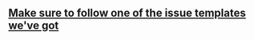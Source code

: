 ## [Make sure to follow one of the issue templates we've got](https://github.com/Nekmo/cookiecutter-django-backend/issues/new/choose)
